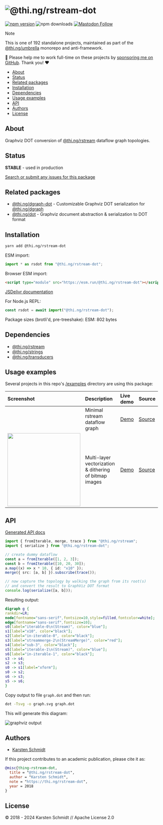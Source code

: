 <!-- This file is generated - DO NOT EDIT! -->
<!-- Please see: https://github.com/thi-ng/umbrella/blob/develop/CONTRIBUTING.md#changes-to-readme-files -->
# ![@thi.ng/rstream-dot](https://media.thi.ng/umbrella/banners-20230807/thing-rstream-dot.svg?5b9e009c)

[![npm version](https://img.shields.io/npm/v/@thi.ng/rstream-dot.svg)](https://www.npmjs.com/package/@thi.ng/rstream-dot)
![npm downloads](https://img.shields.io/npm/dm/@thi.ng/rstream-dot.svg)
[![Mastodon Follow](https://img.shields.io/mastodon/follow/109331703950160316?domain=https%3A%2F%2Fmastodon.thi.ng&style=social)](https://mastodon.thi.ng/@toxi)

> [!NOTE]
> This is one of 192 standalone projects, maintained as part
> of the [@thi.ng/umbrella](https://github.com/thi-ng/umbrella/) monorepo
> and anti-framework.
>
> 🚀 Please help me to work full-time on these projects by [sponsoring me on
> GitHub](https://github.com/sponsors/postspectacular). Thank you! ❤️

- [About](#about)
- [Status](#status)
- [Related packages](#related-packages)
- [Installation](#installation)
- [Dependencies](#dependencies)
- [Usage examples](#usage-examples)
- [API](#api)
- [Authors](#authors)
- [License](#license)

## About

Graphviz DOT conversion of [@thi.ng/rstream](https://github.com/thi-ng/umbrella/tree/develop/packages/rstream) dataflow graph topologies.

## Status

**STABLE** - used in production

[Search or submit any issues for this package](https://github.com/thi-ng/umbrella/issues?q=%5Brstream-dot%5D+in%3Atitle)

## Related packages

- [@thi.ng/dgraph-dot](https://github.com/thi-ng/umbrella/tree/develop/packages/dgraph-dot) - Customizable Graphviz DOT serialization for [@thi.ng/dgraph](https://github.com/thi-ng/umbrella/tree/develop/packages/dgraph)
- [@thi.ng/dot](https://github.com/thi-ng/umbrella/tree/develop/packages/dot) - Graphviz document abstraction & serialization to DOT format

## Installation

```bash
yarn add @thi.ng/rstream-dot
```

ESM import:

```ts
import * as rsdot from "@thi.ng/rstream-dot";
```

Browser ESM import:

```html
<script type="module" src="https://esm.run/@thi.ng/rstream-dot"></script>
```

[JSDelivr documentation](https://www.jsdelivr.com/)

For Node.js REPL:

```js
const rsdot = await import("@thi.ng/rstream-dot");
```

Package sizes (brotli'd, pre-treeshake): ESM: 802 bytes

## Dependencies

- [@thi.ng/rstream](https://github.com/thi-ng/umbrella/tree/develop/packages/rstream)
- [@thi.ng/strings](https://github.com/thi-ng/umbrella/tree/develop/packages/strings)
- [@thi.ng/transducers](https://github.com/thi-ng/umbrella/tree/develop/packages/transducers)

## Usage examples

Several projects in this repo's
[/examples](https://github.com/thi-ng/umbrella/tree/develop/examples)
directory are using this package:

| Screenshot                                                                                                          | Description                                            | Live demo                                              | Source                                                                              |
|:--------------------------------------------------------------------------------------------------------------------|:-------------------------------------------------------|:-------------------------------------------------------|:------------------------------------------------------------------------------------|
|                                                                                                                     | Minimal rstream dataflow graph                         | [Demo](https://demo.thi.ng/umbrella/rstream-dataflow/) | [Source](https://github.com/thi-ng/umbrella/tree/develop/examples/rstream-dataflow) |
| <img src="https://raw.githubusercontent.com/thi-ng/umbrella/develop/assets/examples/trace-bitmap.jpg" width="240"/> | Multi-layer vectorization & dithering of bitmap images | [Demo](https://demo.thi.ng/umbrella/trace-bitmap/)     | [Source](https://github.com/thi-ng/umbrella/tree/develop/examples/trace-bitmap)     |

## API

[Generated API docs](https://docs.thi.ng/umbrella/rstream-dot/)

```ts tangle:export/readme.ts
import { fromIterable, merge, trace } from "@thi.ng/rstream";
import { serialize } from "@thi.ng/rstream-dot";

// create dummy dataflow
const a = fromIterable([1, 2, 3]);
const b = fromIterable([10, 20, 30]);
a.map((x) => x * 10, { id: "x10" });
merge({ src: [a, b] }).subscribe(trace());

// now capture the topology by walking the graph from its root(s)
// and convert the result to GraphViz DOT format
console.log(serialize([a, b]));
```

Resulting output:

```dot tangle:export/readme.dot
digraph g {
rankdir=LR;
node[fontname="sans-serif",fontsize=10,style=filled,fontcolor=white];
edge[fontname="sans-serif",fontsize=10];
s0[label="iterable-0\n(Stream)", color="blue"];
s1[label="x10", color="black"];
s2[label="in-iterable-0", color="black"];
s3[label="streammerge-2\n(StreamMerge)", color="red"];
s4[label="sub-3", color="black"];
s5[label="iterable-1\n(Stream)", color="blue"];
s6[label="in-iterable-1", color="black"];
s3 -> s4;
s2 -> s3;
s0 -> s1[label="xform"];
s0 -> s2;
s6 -> s3;
s5 -> s6;
}
```

Copy output to file `graph.dot` and then run:

```bash
dot -Tsvg -o graph.svg graph.dot
```

This will generate this diagram:

![graphviz output](../../assets/examples/rs-dot-example.svg)

## Authors

- [Karsten Schmidt](https://thi.ng)

If this project contributes to an academic publication, please cite it as:

```bibtex
@misc{thing-rstream-dot,
  title = "@thi.ng/rstream-dot",
  author = "Karsten Schmidt",
  note = "https://thi.ng/rstream-dot",
  year = 2018
}
```

## License

&copy; 2018 - 2024 Karsten Schmidt // Apache License 2.0
